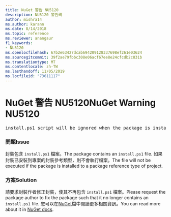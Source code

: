 ```yaml
---
title: NuGet 警告 NU5120
description: NU5120 警告碼
author: mishra14
ms.author: karann
ms.date: 8/14/2018
ms.topic: reference
ms.reviewer: anangaur
f1_keywords:
- NU5120
ms.openlocfilehash: 67b2e63427dcab694209128337698ef261e03624
ms.sourcegitcommit: 39f2ae79fbbc308e06acf67ee8e24cfcdb2c831b
ms.translationtype: MT
ms.contentlocale: zh-TW
ms.lasthandoff: 11/05/2019
ms.locfileid: "73611117"
---
```

# <a name="nuget-warning-nu5120"></a><span data-ttu-id="c7976-103">NuGet 警告 NU5120</span><span class="sxs-lookup"><span data-stu-id="c7976-103">NuGet Warning NU5120</span></span>
<pre>install.ps1 script will be ignored when the package is installed after the migration.</pre>

### <a name="issue"></a><span data-ttu-id="c7976-104">問題</span><span class="sxs-lookup"><span data-stu-id="c7976-104">Issue</span></span>

<span data-ttu-id="c7976-105">封裝包含 `install.ps1` 檔案。</span><span class="sxs-lookup"><span data-stu-id="c7976-105">The package contains an `install.ps1` file.</span></span> <span data-ttu-id="c7976-106">如果封裝已安裝到專案的封裝參考類型，則不會執行檔案。</span><span class="sxs-lookup"><span data-stu-id="c7976-106">The file will not be executed if the package is installed to a package reference type of project.</span></span>


### <a name="solution"></a><span data-ttu-id="c7976-107">方案</span><span class="sxs-lookup"><span data-stu-id="c7976-107">Solution</span></span>

<span data-ttu-id="c7976-108">請要求封裝作者修正封裝，使其不再包含 `install.ps1` 檔案。</span><span class="sxs-lookup"><span data-stu-id="c7976-108">Please request the package author to fix the package such that it no longer contains an `install.ps1` file.</span></span> <span data-ttu-id="c7976-109">您可以在[NuGet](https://docs.microsoft.com/nuget/consume-packages/migrate-packages-config-to-package-reference)檔中閱讀更多相關資訊。</span><span class="sxs-lookup"><span data-stu-id="c7976-109">You can read more about it in [NuGet docs](https://docs.microsoft.com/nuget/consume-packages/migrate-packages-config-to-package-reference).</span></span>

